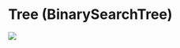 # Tree (BinarySearchTree)

![](https://github.com/kajj8808/kmu-data-structure-couse/assets/71279997/e9eede06-3a24-4b71-a331-eaef07c438dd)
